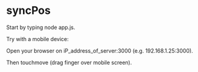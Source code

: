 # syncPos

Start by typing node app.js.

Try with a mobile device:

Open your browser on iP_address_of_server:3000 (e.g. 192.168.1.25:3000).

Then touchmove (drag finger over mobile screen).
